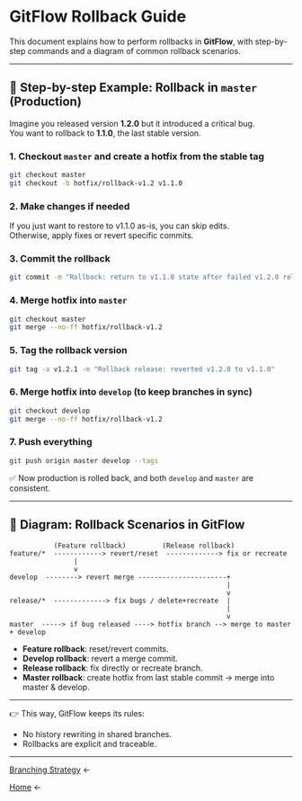 
# GitFlow Rollback Guide

This document explains how to perform rollbacks in **GitFlow**, with step-by-step commands and a diagram of common rollback scenarios.

---

## 🔹 Step-by-step Example: Rollback in `master` (Production)

Imagine you released version **1.2.0** but it introduced a critical bug.  
You want to rollback to **1.1.0**, the last stable version.

### 1. Checkout `master` and create a hotfix from the stable tag
```bash
git checkout master
git checkout -b hotfix/rollback-v1.2 v1.1.0
```

### 2. Make changes if needed
If you just want to restore to v1.1.0 as-is, you can skip edits.  
Otherwise, apply fixes or revert specific commits.

### 3. Commit the rollback
```bash
git commit -m "Rollback: return to v1.1.0 state after failed v1.2.0 release"
```

### 4. Merge hotfix into `master`
```bash
git checkout master
git merge --no-ff hotfix/rollback-v1.2
```

### 5. Tag the rollback version
```bash
git tag -a v1.2.1 -m "Rollback release: reverted v1.2.0 to v1.1.0"
```

### 6. Merge hotfix into `develop` (to keep branches in sync)
```bash
git checkout develop
git merge --no-ff hotfix/rollback-v1.2
```

### 7. Push everything
```bash
git push origin master develop --tags
```

✅ Now production is rolled back, and both `develop` and `master` are consistent.

---

## 🔹 Diagram: Rollback Scenarios in GitFlow

```
           (Feature rollback)         (Release rollback)
feature/*  ------------> revert/reset  -------------> fix or recreate
                |
                v
develop  --------> revert merge ----------------------+
                                                      |
                                                      v
release/*  -------------> fix bugs / delete+recreate  |
                                                      |
                                                      v
master  -----> if bug released ----> hotfix branch --> merge to master + develop
```

- **Feature rollback**: reset/revert commits.  
- **Develop rollback**: revert a merge commit.  
- **Release rollback**: fix directly or recreate branch.  
- **Master rollback**: create hotfix from last stable commit → merge into master & develop.

---

👉 This way, GitFlow keeps its rules:  
- No history rewriting in shared branches.  
- Rollbacks are explicit and traceable.

----

[Branching Strategy](branching_est.md) <-

[Home](README.md) <-